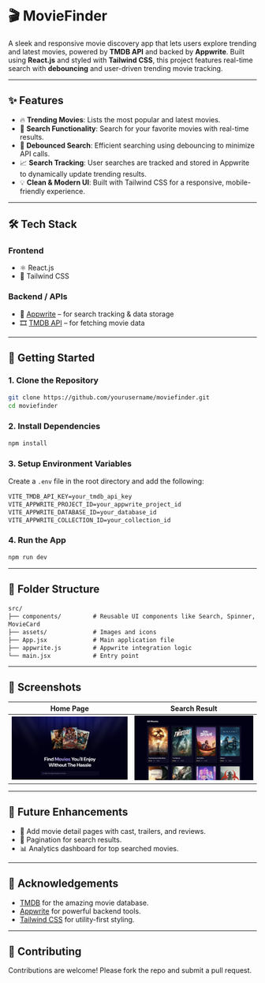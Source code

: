 


# 🎬 MovieFinder

A sleek and responsive movie discovery app that lets users explore trending and latest movies, powered by **TMDB API** and backed by **Appwrite**. Built using **React.js** and styled with **Tailwind CSS**, this project features real-time search with **debouncing** and user-driven trending movie tracking.

---

## ✨ Features

- 🔥 **Trending Movies**: Lists the most popular and latest movies.
- 🔎 **Search Functionality**: Search for your favorite movies with real-time results.
- 🧠 **Debounced Search**: Efficient searching using debouncing to minimize API calls.
- 📈 **Search Tracking**: User searches are tracked and stored in Appwrite to dynamically update trending results.
- 💡 **Clean & Modern UI**: Built with Tailwind CSS for a responsive, mobile-friendly experience.

---

## 🛠️ Tech Stack

### Frontend
- ⚛️ React.js
- 🎨 Tailwind CSS

### Backend / APIs
- 🧰 [Appwrite](https://appwrite.io/) – for search tracking & data storage
- 🎞️ [TMDB API](https://www.themoviedb.org/documentation/api) – for fetching movie data

---

## 🚀 Getting Started

### 1. Clone the Repository
```bash
git clone https://github.com/yourusername/moviefinder.git
cd moviefinder
````

### 2. Install Dependencies

```bash
npm install
```

### 3. Setup Environment Variables

Create a `.env` file in the root directory and add the following:

```env
VITE_TMDB_API_KEY=your_tmdb_api_key
VITE_APPWRITE_PROJECT_ID=your_appwrite_project_id
VITE_APPWRITE_DATABASE_ID=your_database_id
VITE_APPWRITE_COLLECTION_ID=your_collection_id
```

### 4. Run the App

```bash
npm run dev
```

---

## 📁 Folder Structure

```
src/
├── components/         # Reusable UI components like Search, Spinner, MovieCard
├── assets/             # Images and icons
├── App.jsx             # Main application file
├── appwrite.js         # Appwrite integration logic
└── main.jsx            # Entry point
```

---

## 📸 Screenshots

| Home Page                       | Search Result                       |
| ------------------------------- | ----------------------------------- |
| ![Home](./search.png) | ![Search](./movie%20tiles.png) |

---

## 🧠 Future Enhancements

* 🎥 Add movie detail pages with cast, trailers, and reviews.
* 🧾 Pagination for search results.
* 📊 Analytics dashboard for top searched movies.

---



## 🙌 Acknowledgements

* [TMDB](https://www.themoviedb.org/) for the amazing movie database.
* [Appwrite](https://appwrite.io/) for powerful backend tools.
* [Tailwind CSS](https://tailwindcss.com/) for utility-first styling.

---

## 🤝 Contributing

Contributions are welcome! Please fork the repo and submit a pull request.


